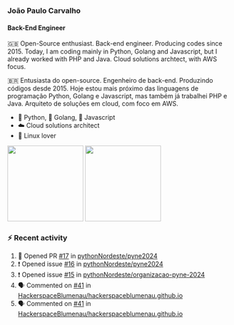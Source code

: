 ### João Paulo Carvalho
#### Back-End Engineer

🇬🇧 Open-Source enthusiast. Back-end engineer. Producing codes since 2015. Today, I am coding mainly in Python, Golang and Javascript, but I already worked with PHP and Java. Cloud solutions archtect, with AWS focus.

🇧🇷 Entusiasta do open-source. Engenheiro de back-end. Produzindo códigos desde 2015. Hoje estou mais próximo das linguagens de programação Python, Golang e Javascript, mas também já trabalhei PHP e Java. Arquiteto de soluções em cloud, com foco em AWS.
 
- 🐍 Python, 🐹 Golang, 🍺 Javascript
- ☁️ Cloud solutions architect
- 🐧 Linux lover

<span>
   <img height="170vw" src="https://github-readme-stats.vercel.app/api?username=jjpaulo2&count_private=true&show_icons=true&theme=dark&&include_all_commits=true"/>
   <img height="170vw" src="https://github-readme-stats-eight-theta.vercel.app/api/top-langs/?username=jjpaulo2&hide=html,css,javascript&layout=compact&langs_count=8&theme=dark"/>
</span>


### ⚡ Recent activity

<!--START_SECTION:activity-->
1. 💪 Opened PR [#17](https://github.com/pythonNordeste/pyne2024/pull/17) in [pythonNordeste/pyne2024](https://github.com/pythonNordeste/pyne2024)
2. ❗ Opened issue [#16](https://github.com/pythonNordeste/pyne2024/issues/16) in [pythonNordeste/pyne2024](https://github.com/pythonNordeste/pyne2024)
3. ❗ Opened issue [#15](https://github.com/pythonNordeste/organizacao-pyne-2024/issues/15) in [pythonNordeste/organizacao-pyne-2024](https://github.com/pythonNordeste/organizacao-pyne-2024)
4. 🗣 Commented on [#41](https://github.com/HackerspaceBlumenau/hackerspaceblumenau.github.io/issues/41#issuecomment-1746701074) in [HackerspaceBlumenau/hackerspaceblumenau.github.io](https://github.com/HackerspaceBlumenau/hackerspaceblumenau.github.io)
5. 🗣 Commented on [#41](https://github.com/HackerspaceBlumenau/hackerspaceblumenau.github.io/issues/41#issuecomment-1744886666) in [HackerspaceBlumenau/hackerspaceblumenau.github.io](https://github.com/HackerspaceBlumenau/hackerspaceblumenau.github.io)
<!--END_SECTION:activity-->
